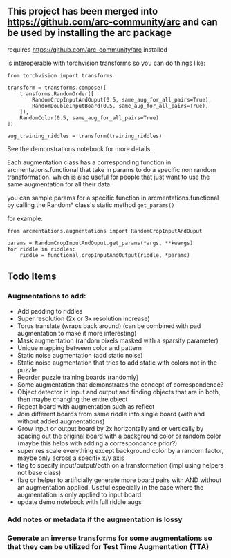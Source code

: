## This project has been merged into https://github.com/arc-community/arc and can be used by installing the arc package

requires https://github.com/arc-community/arc installed

is interoperable with torchvision transforms so you can do things like:

```
from torchvision import transforms

transform = transforms.compose([
	transforms.RandomOrder([
        RandomCropInputAndOuput(0.5, same_aug_for_all_pairs=True),
        RandomDoubleInputBoard(0.5, same_aug_for_all_pairs=True),
    ]),
	RandomColor(0.5, same_aug_for_all_pairs=True)
])

aug_training_riddles = transform(training_riddles)

```
See the demonstrations notebook for more details.

Each augmentation class has a corresponding function in arcmentations.functional that take in params to do a specific non random transformation. which is also useful for people that just want to use the same augmentation for all their data.


you can sample params for a specific function in arcmentations.functional by calling the Random* class's static method `get_params()`

for example:

```
from arcmentations.augmentations import RandomCropInputAndOuput

params = RandomCropInputAndOuput.get_params(*args, **kwargs)
for riddle in riddles:
    riddle = functional.cropInputAndOutput(riddle, *params)

```
## Todo Items
### Augmentations to add:
 - Add padding to riddles
 - Super resolution (2x or 3x resolution increase)
 - Torus translate (wraps back around) (can be combined with pad augmentation to make it more interesting)
 - Mask augmentation (random pixels masked with a sparsity parameter)
 - Unique mapping between color and pattern
 - Static noise augmentation (add static noise)
 - Static noise augmentation that tries to add static with colors not in the puzzle 
 - Reorder puzzle training boards (randomly)
 - Some  augmentation that demonstrates the concept of correspondence?
 - Object detector in input and output and finding objects that are in both, then maybe changing the entire object 
 - Repeat board with augmentation such as reflect
 - Join different boards from same riddle into single board (with and without added augmentations)
  - Grow input or output board by 2x horizontally and or vertically by spacing out the original board with a background color or random color (maybe this helps with adding a  correspondance prior?)
  - super res scale everything except background color by a random factor, maybe only across a specifix x/y axis
  - flag to specify input/output/both on a transformation (impl using helpers not base class)
  - flag or helper to artificially generate more board pairs with AND without an augmentation applied. Useful especially in the case where the augmentation is only applied to input board.
  - update demo notebook with full riddle augs 
  

### Add notes or metadata if the augmentation is lossy
### Generate an inverse transforms for some augmentations so that they can be utilized for Test Time Augmentation (TTA)

